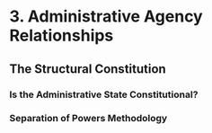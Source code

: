 # 3. Administrative Agency Relationships

## The Structural Constitution



### Is the Administrative State Constitutional?

### Separation of Powers Methodology
